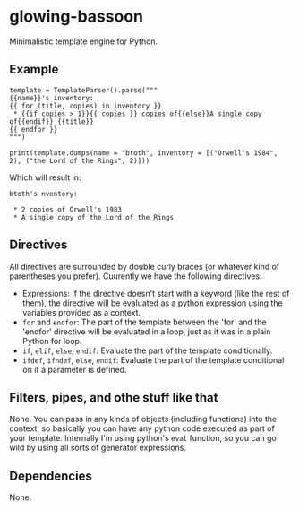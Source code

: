 # glowing-bassoon
Minimalistic template engine for Python.

## Example

```
template = TemplateParser().parse("""
{{name}}'s inventory:
{{ for (title, copies) in inventory }}
 * {{if copies > 1}}{{ copies }} copies of{{else}}A single copy of{{endif}} {{title}}
{{ endfor }}
""")

print(template.dumps(name = "btoth", inventory = [("Orwell's 1984", 2), ("the Lord of the Rings", 2)]))
```

Which will result in:
```
btoth's nventory:

 * 2 copies of Orwell's 1983
 * A single copy of the Lord of the Rings
```

## Directives

All directives are surrounded by double curly braces (or whatever kind of parentheses you prefer). Cuurently we have the following directives:
  * Expressions: If the directive doesn't start with a keyword (like the rest of them), the directive will be evaluated as a python expression using the variables provided as a context.
  * `for` and `endfor`: The part of the template between the 'for' and the 'endfor' directive will be evaluated in a loop, just as it was in a plain Python for loop.
  * `if`, `elif`, `else`, `endif`: Evaluate the part of the template conditionally.
  * `ifdef`, `ifndef`, `else`, `endif`: Evaluate the part of the template conditional on if a parameter is defined.

## Filters, pipes, and othe stuff like that

None. You can pass in any kinds of objects (including functions) into the context, so basically you can have any python code executed as part of your template. Internally I'm using python's `eval` function, so you can go wild by using all sorts of generator expressions. 

## Dependencies
None.
